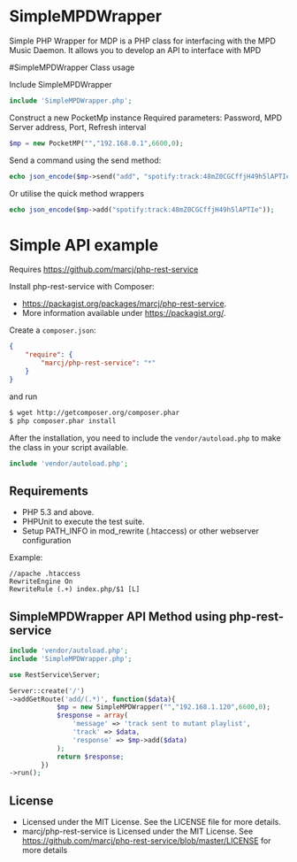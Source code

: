 SimpleMPDWrapper
================

Simple PHP Wrapper for MDP is a PHP class for interfacing with the MPD Music Daemon. It allows you to develop an API to interface with MPD

#SimpleMPDWrapper Class usage

Include SimpleMPDWrapper

```php
include 'SimpleMPDWrapper.php';
```

Construct a new PocketMp instance
Required parameters: Password, MPD Server address, Port, Refresh interval
```php
$mp = new PocketMP("","192.168.0.1",6600,0);
```

Send a command using the send method:
```php
echo json_encode($mp->send("add", "spotify:track:48mZ0CGCffjH49h5lAPTIe"));
```

Or utilise the quick method wrappers
```php
echo json_encode($mp->add("spotify:track:48mZ0CGCffjH49h5lAPTIe"));
```
# Simple API example

Requires https://github.com/marcj/php-rest-service

Install php-rest-service with Composer:

 - https://packagist.org/packages/marcj/php-rest-service.
 - More information available under https://packagist.org/.

Create a `composer.json`:

```json
{
    "require": {
        "marcj/php-rest-service": "*"
    }
}
```

and run

```bash
$ wget http://getcomposer.org/composer.phar
$ php composer.phar install
```

After the installation, you need to include the `vendor/autoload.php` to make the class in your script available.
```php
include 'vendor/autoload.php';
```

Requirements
------------

 - PHP 5.3 and above.
 - PHPUnit to execute the test suite.
 - Setup PATH_INFO in mod_rewrite (.htaccess) or other webserver configuration

Example:
```
//apache .htaccess
RewriteEngine On
RewriteRule (.+) index.php/$1 [L]
```

SimpleMPDWrapper API Method using php-rest-service
----------

```php
include 'vendor/autoload.php';
include 'SimpleMPDWrapper.php';

use RestService\Server;

Server::create('/')
->addGetRoute('add/(.*)', function($data){
            $mp = new SimpleMPDWrapper("","192.168.1.120",6600,0);
            $response = array(
                'message' => 'track sent to mutant playlist',
                'track' => $data,
                'response' => $mp->add($data)
            );
            return $response;
        })
->run();
```

License
-------

 - Licensed under the MIT License. See the LICENSE file for more details.
 - marcj/php-rest-service is Licensed under the MIT License. See https://github.com/marcj/php-rest-service/blob/master/LICENSE for more details